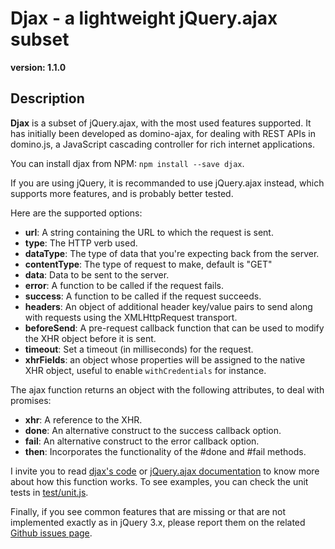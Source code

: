 # Djax - a lightweight jQuery.ajax subset

**version: 1.1.0**

## Description

**Djax** is a subset of jQuery.ajax, with the most used features supported. It has initially been developed as domino-ajax, for dealing with REST APIs in domino.js, a JavaScript cascading controller for rich internet applications.

You can install djax from NPM: `npm install --save djax`.

If you are using jQuery, it is recommanded to use jQuery.ajax instead, which supports more features, and is probably better tested.

Here are the supported options:

- **url**: A string containing the URL to which the request is sent.
- **type**: The HTTP verb used.
- **dataType**: The type of data that you're expecting back from the server.
- **contentType**: The type of request to make, default is "GET"
- **data**: Data to be sent to the server.
- **error**: A function to be called if the request fails.
- **success**: A function to be called if the request succeeds.
- **headers**: An object of additional header key/value pairs to send along with requests using the XMLHttpRequest transport.
- **beforeSend**: A pre-request callback function that can be used to modify the XHR object before it is sent.
- **timeout**: Set a timeout (in milliseconds) for the request.
- **xhrFields**: an object whose properties will be assigned to the native XHR object, useful to enable `withCredentials` for instance.

The ajax function returns an object with the following attributes, to deal with promises:

- **xhr**: A reference to the XHR.
- **done**: An alternative construct to the success callback option.
- **fail**: An alternative construct to the error callback option.
- **then**: Incorporates the functionality of the #done and #fail methods.

I invite you to read [djax's code](./djax.js) or [jQuery.ajax documentation](http://api.jquery.com/jquery.ajax/) to know more about how this function works. To see examples, you can check the unit tests in [test/unit.js](./test/unit.js).

Finally, if you see common features that are missing or that are not implemented exactly as in jQuery 3.x, please report them on the related [Github issues page](https://github.com/jacomyal/djax/issues).
